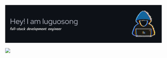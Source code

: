 <img src="image/github-header-image.png">

![](https://edrawcloudpubliccn.oss-cn-shenzhen.aliyuncs.com/viewer/self/1059758/share/2023-10-9/1696844878/main.svg)
